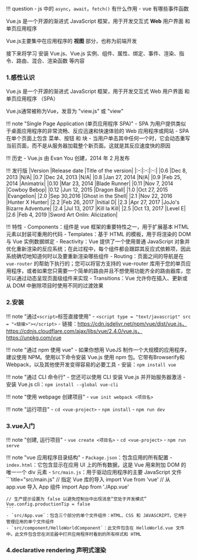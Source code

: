 
!!! question
	- js 中的 `async`，`await`，`fetch()` 有什么作用
	- vue 有哪些事件函数





Vue.js 是一个开源的渐进式 JavaScript 框架，用于开发交互式 **Web** 用户界面 和 单页应用程序

Vue.js主要集中在应用程序的 **视图** 部分，也称为前端开发

接下来将学习 安装 Vue.js、Vue.js 实例、组件、属性、绑定、事件、渲染、指令、路由、混合、渲染函数 等内容

### 1.感性认识 ###

Vue.js 是一个开源的渐进式 JavaScript 框架，用于开发交互式 Web 用户界面 和 单页应用程序 （SPA）

Vue.js通常被称为Vue，发音为 "view.js" 或 "view"


!!! note "Single Page Application (单页应用程序 SPA)"
	- SPA 为用户提供类似于桌面应用程序的非常流畅、反应迅速和快速体验的 Web 应用程序或网站
	- SPA 在单个页面上包含 菜单、按钮 和 块
	- 当用户单击其中任何一个时，它会动态重写当前页面，而不是从服务器加载整个新页面。这就是其反应速度快的原因

!!! 历史
	- Vue.js 由 Evan You 创建，2014 年 2 月发布

!!! 发行版
	|Version        |Release date   |Title of the version|
	|:-:|:-:|:-:|
	|0.6    |Dec 8, 2013    |N/A|
	|0.7    |Dec 24, 2013   |N/A|
	|0.8    |Jan 27, 2014   |N/A|
	|0.9    |Feb 25, 2014   |Animatrix|
	|0.10   |Mar 23, 2014   |Blade Runner|
	|0.11   |Nov 7, 2014    |Cowboy Bebop|
	|0.12   |Jun 12, 2015   |Dragon Ball|
	|1.0    |Oct 27, 2015   |Evangelion|
	|2.0    |Sep 30,2016    |Ghost in the Shell|
	|2.1    |Nov 22, 2016   |Hunter X Hunter|
	|2.2    |Feb 26, 2017   |Initial D|
	|2.3    |Apr 27, 2017   |JoJo's Bizarre Adventure|
	|2.4    |Jul 13, 2017   |Kill la Kill|
	|2.5    |Oct 13, 2017   |Level E|
	|2.6    |Feb 4, 2019    |Sword Art Onlin: Alicization|

!!! 特性
	- Components：组件是 vue 框架的重要特性之一，用于扩展基本 HTML 元素以封装可重用的代码
	- Templates：基于 HTML 的模板，用于将渲染的 DOM 与 Vue 实例数据绑定
	- Reactivity：Vue 提供了一个使用普通 JavaScript 对象并优化重新渲染的反应系统；在此过程中，每个组件都会跟踪其反应式依赖项，因此系统确切地知道何时以及要重新渲染哪些组件
	- Routing：页面之间的导航是在 `vue-router` 的帮助下执行的；您可以将官方支持的 vue-router 库用于您的单页应用程序，或者如果您只需要一个简单的路由并且不想使用功能齐全的路由器库，您可以通过动态呈现页面级组件来实现
	- Transitions：Vue 允许你在插入、更新或从 DOM 中删除项目时使用不同的过渡效果

### 2.安装 ###

!!! note "通过`<script>`标签直接使用"
	- `<script type = "text/javascript" src = "<链接>"></script>`
		- 链接：https://cdn.jsdelivr.net/npm/vue/dist/vue.js，https://cdnjs.cloudflare.com/ajax/libs/vue/2.4.0/vue.js，https://unpkg.com/vue

!!! note "通过 npm 使用 vue"
	- 如果你想用 VueJS 制作一个大规模的应用程序，建议使用 NPM。使用以下命令安装 Vue.js 使用 npm 包。它带有Browserify和Webpack，以及其他使开发变得容易的必要工具
	- 安装：`npm install vue`

!!! note "通过 CLI 命令行"
	- 您还可以使用 CLI 安装 Vue.js 并开始服务器激活
	- 安装 Vue.js cli：`npm install --global vue-cli`

!!! note "使用 webpage 创建项目"
	- `vue init webpack <项目名>`

!!! note "运行项目"
	- `cd <vue-project>`
	- `npm install`
	- `npm run dev`


### 3.vue入门 ###

!!! note "创建, 运行项目"
	- `vue create <项目名>`
	- `cd <vue-project>`
	- `npm run serve`

!!! note "vue 应用程序目录结构"
	- `Package.json`：包含应用的所有配置
	- `index.html`：它包含显示在应用 UI 上的所有数据，这是 Vue 用来附加 DOM 的唯一一个 div 元素
	- `Src/main.js`：用于驱动应用程序的主要 JavaScript 文件
	```title="src/main.js"
	// 指定 Vue 库的导入
	import Vue from 'vue'
	// 从 app.vue 导入 App 组件
	import App from './App.vue'
	
	// 生产提示设置为 false 以避免控制台中出现消息“您处于开发模式”
	Vue.config.productionTip = false
	```
	- `src/App.vue`：包含三个部分的单个文件组件：HTML、CSS 和 JAVASCRIPT。它用于管理应用的单个文件组件
	- `src/component/HelloWorldComponent`：此文件包含在 HelloWorld.vue 文件中。此文件包含您在浏览器中打开应用程序时看到的所有样式和 HTML


### 4.declarative rendering 声明式渲染 ###



